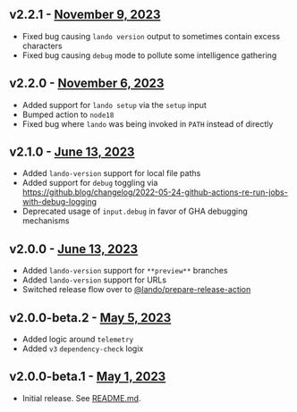 ## v2.2.1 - [November 9, 2023](https://github.com/lando/setup-lando/releases/tag/v2.2.1)

* Fixed bug causing `lando version` output to sometimes contain excess characters
* Fixed bug causing `debug` mode to pollute some intelligence gathering

## v2.2.0 - [November 6, 2023](https://github.com/lando/setup-lando/releases/tag/v2.2.0)

* Added support for `lando setup` via the `setup` input
* Bumped action to `node18`
* Fixed bug where `lando` was being invoked in `PATH` instead of directly

## v2.1.0 - [June 13, 2023](https://github.com/lando/setup-lando/releases/tag/v2.1.0)

* Added `lando-version` support for local file paths
* Added support for `debug` toggling via https://github.blog/changelog/2022-05-24-github-actions-re-run-jobs-with-debug-logging
* Deprecated usage of `input.debug` in favor of GHA debugging mechanisms

## v2.0.0 - [June 13, 2023](https://github.com/lando/setup-lando/releases/tag/v2.0.0)

* Added `lando-version` support for `**preview**` branches
* Added `lando-version` support for URLs
* Switched release flow over to [@lando/prepare-release-action](https://github.com/lando/prepare-release-action)

## v2.0.0-beta.2 - [May 5, 2023](https://github.com/lando/setup-lando/releases/tag/v2.0.0-beta.2)

* Added logic around `telemetry`
* Added `v3` `dependency-check` logix

## v2.0.0-beta.1 - [May 1, 2023](https://github.com/lando/setup-lando/releases/tag/v2.0.0-beta.1)

* Initial release. See [README.md](https://github.com/lando/setup-lando).
